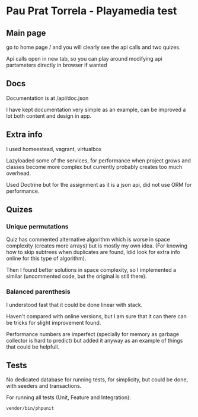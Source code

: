 # Pau Prat Torrela - Playamedia test

## Main page
go to home page / and you will clearly see the api calls and two quizes.

Api calls open in new tab, so you can play around modifying api partameters directly in browser if wanted

## Docs
Documentation is at /api/doc.json 

I have kept documentation very simple as an example, can be improved a lot both content and design in app.

## Extra info
I used homeestead, vagrant, virtualbox

Lazyloaded some of the services, for performance when project grows and classes become more complex but currently probably creates too much overhead.

Used Doctrine but for the assignment as it is a json api, did not use ORM for performance.

## Quizes

### Unique permutations
Quiz has commented alternative algorithm which is worse in space complexity (creates more arrays) but is mostly my own idea.
(For knowing how to skip subtrees when duplicates are found, Idid look for extra info online for this type of algorithm).

Then I found better solutions in space complexity, so I implemented a similar (uncommented code, but the original is still there).

### Balanced parenthesis
I understood fast that it could be done linear with stack. 

Haven't compared with online versions, but I am sure that it can there can be tricks for slight improvement found.

Performance numbers are imperfect (specially for memory as garbage collector is hard to predict) but added it anyway as an example of things that could be helpfull.

## Tests
No dedicated database for running tests, for simplicity, but could be done, with seeders and transactions.

For running all tests (Unit, Feature and Integration):

```bash
vendor/bin/phpunit
